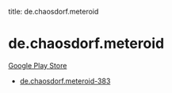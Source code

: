 title: de.chaosdorf.meteroid
# de.chaosdorf.meteroid


[Google Play Store](https://play.google.com/store/apps/details?id=de.chaosdorf.meteroid)


* [de.chaosdorf.meteroid-383](./de.chaosdorf.meteroid-383/)